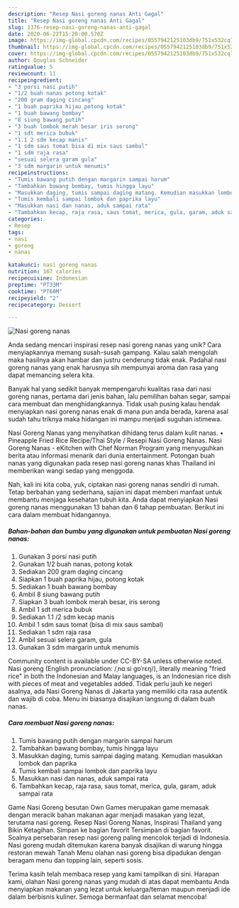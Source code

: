 ```yaml
---
description: "Resep Nasi goreng nanas Anti Gagal"
title: "Resep Nasi goreng nanas Anti Gagal"
slug: 1376-resep-nasi-goreng-nanas-anti-gagal
date: 2020-06-22T15:20:00.570Z
image: https://img-global.cpcdn.com/recipes/0557942125103db9/751x532cq70/nasi-goreng-nanas-foto-resep-utama.jpg
thumbnail: https://img-global.cpcdn.com/recipes/0557942125103db9/751x532cq70/nasi-goreng-nanas-foto-resep-utama.jpg
cover: https://img-global.cpcdn.com/recipes/0557942125103db9/751x532cq70/nasi-goreng-nanas-foto-resep-utama.jpg
author: Douglas Schneider
ratingvalue: 5
reviewcount: 11
recipeingredient:
- "3 porsi nasi putih"
- "1/2 buah nanas potong kotak"
- "200 gram daging cincang"
- "1 buah paprika hijau potong kotak"
- "1 buah bawang bombay"
- "8 siung bawang putih"
- "3 buah lombok merah besar iris serong"
- "1 sdt merica bubuk"
- "1.1 2 sdm kecap manis"
- "1 sdm saus tomat bisa di mix saus sambal"
- "1 sdm raja rasa"
- "sesuai selera garam gula"
- "3 sdm margarin untuk menumis"
recipeinstructions:
- "Tumis bawang putih dengan margarin sampai harum"
- "Tambahkan bawang bombay, tumis hingga layu"
- "Masukkan daging, tumis sampai daging matang. Kemudian masukkan lombok dan paprika"
- "Tumis kembali sampai lombok dan paprika layu"
- "Masukkan nasi dan nanas, aduk sampai rata"
- "Tambahkan kecap, raja rasa, saus tomat, merica, gula, garam, aduk sampai rata"
categories:
- Resep
tags:
- nasi
- goreng
- nanas

katakunci: nasi goreng nanas 
nutrition: 167 calories
recipecuisine: Indonesian
preptime: "PT33M"
cooktime: "PT60M"
recipeyield: "2"
recipecategory: Dessert

---
```



![Nasi goreng nanas](https://img-global.cpcdn.com/recipes/0557942125103db9/751x532cq70/nasi-goreng-nanas-foto-resep-utama.jpg)

Anda sedang mencari inspirasi resep nasi goreng nanas yang unik? Cara menyiapkannya memang susah-susah gampang. Kalau salah mengolah maka hasilnya akan hambar dan justru cenderung tidak enak. Padahal nasi goreng nanas yang enak harusnya sih mempunyai aroma dan rasa yang dapat memancing selera kita.

Banyak hal yang sedikit banyak mempengaruhi kualitas rasa dari nasi goreng nanas, pertama dari jenis bahan, lalu pemilihan bahan segar, sampai cara membuat dan menghidangkannya. Tidak usah pusing kalau hendak menyiapkan nasi goreng nanas enak di mana pun anda berada, karena asal sudah tahu triknya maka hidangan ini mampu menjadi suguhan istimewa.

Nasi Goreng Nanas yang menyihatkan dihidang terus dalam kulit nanas. • Pineapple Fried Rice Recipe/Thai Style / Resepi Nasi Goreng Nanas. Nasi Goreng Nanas - eKitchen with Chef Norman Program yang menyuguhkan berita atau informasi menarik dari dunia entertainment. Potongan buah nanas yang digunakan pada resep nasi goreng nanas khas Thailand ini memberikan wangi sedap yang menggoda.


Nah, kali ini kita coba, yuk, ciptakan nasi goreng nanas sendiri di rumah. Tetap berbahan yang sederhana, sajian ini dapat memberi manfaat untuk membantu menjaga kesehatan tubuh kita. Anda dapat menyiapkan Nasi goreng nanas menggunakan 13 bahan dan 6 tahap pembuatan. Berikut ini cara dalam membuat hidangannya.

<!--inarticleads1-->

##### Bahan-bahan dan bumbu yang digunakan untuk pembuatan Nasi goreng nanas:

1. Gunakan 3 porsi nasi putih
1. Gunakan 1/2 buah nanas, potong kotak
1. Sediakan 200 gram daging cincang
1. Siapkan 1 buah paprika hijau, potong kotak
1. Sediakan 1 buah bawang bombay
1. Ambil 8 siung bawang putih
1. Siapkan 3 buah lombok merah besar, iris serong
1. Ambil 1 sdt merica bubuk
1. Sediakan 1.1 /2 sdm kecap manis
1. Ambil 1 sdm saus tomat (bisa di mix saus sambal)
1. Sediakan 1 sdm raja rasa
1. Ambil sesuai selera garam, gula
1. Gunakan 3 sdm margarin untuk menumis


Community content is available under CC-BY-SA unless otherwise noted. Nasi goreng (English pronunciation: /ˌnɑːsi ɡɒˈrɛŋ/), literally meaning &#34;fried rice&#34; in both the Indonesian and Malay languages, is an Indonesian rice dish with pieces of meat and vegetables added. Tidak perlu jauh ke negeri asalnya, ada Nasi Goreng Nanas di Jakarta yang memiliki cita rasa autentik dan wajib di coba. Menu ini biasanya disajikan langsung di dalam buah nanas. 

<!--inarticleads2-->

##### Cara membuat Nasi goreng nanas:

1. Tumis bawang putih dengan margarin sampai harum
1. Tambahkan bawang bombay, tumis hingga layu
1. Masukkan daging, tumis sampai daging matang. Kemudian masukkan lombok dan paprika
1. Tumis kembali sampai lombok dan paprika layu
1. Masukkan nasi dan nanas, aduk sampai rata
1. Tambahkan kecap, raja rasa, saus tomat, merica, gula, garam, aduk sampai rata


Game Nasi Goreng besutan Own Games merupakan game memasak dengan meracik bahan makanan agar menjadi masakan yang lezat, terutama nasi goreng. Resep Nasi Goreng Nanas, Inspirasi Thailand yang Bikin Ketagihan. Simpan ke bagian favorit Tersimpan di bagian favorit. Soalnya persebaran resep nasi goreng paling mencolok terjadi di Indonesia. Nasi goreng mudah ditemukan karena banyak disajikan di warung hingga restoran mewah Tanah Menu olahan nasi goreng bisa dipadukan dengan beragam menu dan topping lain, seperti sosis. 

Terima kasih telah membaca resep yang kami tampilkan di sini. Harapan kami, olahan Nasi goreng nanas yang mudah di atas dapat membantu Anda menyiapkan makanan yang lezat untuk keluarga/teman maupun menjadi ide dalam berbisnis kuliner. Semoga bermanfaat dan selamat mencoba!

